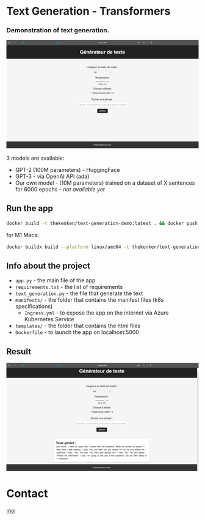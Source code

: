 # Text Generation - Transformers

### Demonstration of text generation.


![](static/img/homepage.png)


3 models are available:
* GPT-2 (100M parameters) - HuggingFace
* GPT-3 - via OpenAI API (ada)
* Our own model - (10M parameters) trained on a dataset of X sentences for 6000 epochs - _not available yet_

## Run the app 
```bash 
docker build -t thekenken/text-generation-demo:latest . && docker push thekenken/text-generation-demo:latest && docker run -p 5001:5000 thekenken/text-generation-demo:latest
```
for M1 Macs:
```bash
docker buildx build --platform linux/amd64 -t thekenken/text-generation-demo:latest . && docker push thekenken/text-generation-demo:latest
```

## Info about the project

* `app.py` - the main file of the app
* `requirements.txt` - the list of requirements
* `text_generation.py` - the file that generate the text
* `manifests/` - the folder that contains the manifest files (k8s specifications)
  * `Ingress.yml` - to expose the app on the internet via Azure Kubernetes Service
* `templates/` - the folder that contains the html files
* `Dockerfile` - to launch the app on localhost:5000

## Result
![](static/img/result.png)

# Contact
[moi](https://www.linkedin.com/in/kenan-gonnot/)
